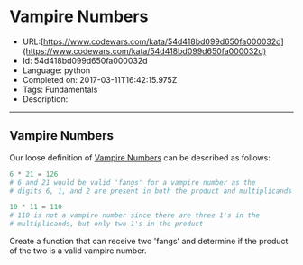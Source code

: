 # Vampire Numbers

 - URL:[https://www.codewars.com/kata/54d418bd099d650fa000032d](https://www.codewars.com/kata/54d418bd099d650fa000032d)
 - Id: 54d418bd099d650fa000032d
 - Language: python
 - Completed on: 2017-03-11T16:42:15.975Z
 - Tags: Fundamentals
 - Description:
----
Vampire Numbers
----

Our loose definition of [Vampire Numbers](http://en.wikipedia.org/wiki/Vampire_number) can be described as follows:

```python
6 * 21 = 126
# 6 and 21 would be valid 'fangs' for a vampire number as the 
# digits 6, 1, and 2 are present in both the product and multiplicands

10 * 11 = 110
# 110 is not a vampire number since there are three 1's in the
# multiplicands, but only two 1's in the product
```

Create a function that can receive two 'fangs' and determine if the product of the two is a valid vampire number.

